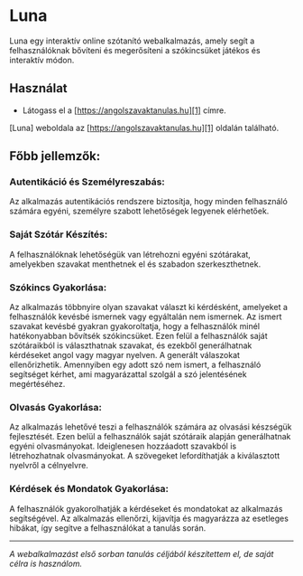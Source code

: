 # Luna
Luna egy interaktív online szótanító webalkalmazás, amely segít a felhasználóknak bővíteni és megerősíteni a szókincsüket játékos és interaktív módon.

## Használat

- Látogass el a [https://angolszavaktanulas.hu][1] címre.

[Luna] weboldala az [https://angolszavaktanulas.hu][1] oldalán található.

[1]: https://angolszavaktanulas.hu/

## Főbb jellemzők:

### Autentikáció és Személyreszabás:
  Az alkalmazás autentikációs rendszere biztosítja, hogy minden felhasználó számára egyéni, személyre szabott lehetőségek legyenek elérhetőek.

### Saját Szótár Készítés:
A felhasználóknak lehetőségük van létrehozni egyéni szótárakat, amelyekben szavakat menthetnek el és szabadon szerkeszthetnek.

### Szókincs Gyakorlása:
Az alkalmazás többnyire olyan szavakat választ ki kérdésként, amelyeket a felhasználók kevésbé ismernek vagy egyáltalán nem ismernek.
Az ismert szavakat kevésbé gyakran gyakoroltatja, hogy a felhasználók minél hatékonyabban bővítsék szókincsüket. Ezen felül a felhasználók saját szótáraikból is választhatnak szavakat, és ezekből generálhatnak kérdéseket angol vagy magyar nyelven. A generált válaszokat ellenőrizhetik. Amennyiben egy adott szó nem ismert, a felhasználó segítséget kérhet, ami magyarázattal szolgál a szó jelentésének megértéséhez.

### Olvasás Gyakorlása:
Az alkalmazás lehetővé teszi a felhasználók számára az olvasási készségük fejlesztését. Ezen belül a felhasználók saját szótáraik alapján generálhatnak egyéni olvasmányokat.
Ideiglenesen hozzáadott szavakból is létrehozhatnak olvasmányokat. A szövegeket lefordíthatják a kiválasztott nyelvről a célnyelvre.

### Kérdések és Mondatok Gyakorlása:
A felhasználók gyakorolhatják a kérdéseket és mondatokat az alkalmazás segítségével. Az alkalmazás ellenőrzi, kijavítja és magyarázza az esetleges hibákat, így segítve a
felhasználókat a tanulás során.
_____________________________________________________________________________________________

*A webalkalmazást első sorban tanulás céljából készítettem el, de saját célra is használom.*

